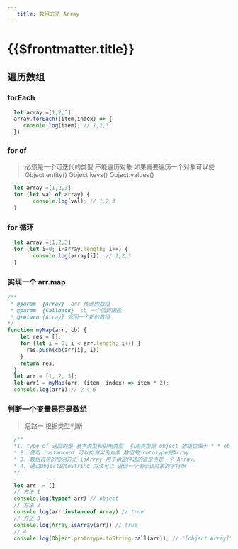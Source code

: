 ```yaml
---
   title: 数组方法 Array
---
```

# {{$frontmatter.title}}
## 遍历数组
### forEach
```js
  let array =[1,2,3]
  array.forEach((item,index) => {
     console.log(item); // 1,2,3
  })

```
### for of
> 必须是一个可迭代的类型 不能遍历对象 如果需要遍历一个对象可以使Object.entity() Object.keys() Object.values() 
```js
  let array =[1,2,3]
  for (let val of array) {
        console.log(val); // 1,2,3
  }
```
### for 循环
```js
  let array =[1,2,3]
  for (let i=0; i<array.length; i++) {
        console.log(array[i]); // 1,2,3
  }
```
### 实现一个 arr.map 
```js
/**
 * @param  {Array}  arr 传递的数组
 * @param  {Callback}  cb 一个回调函数
 * @return {Array} 返回一个新的数组
*/
function myMap(arr, cb) {
    let res = [];
    for (let i = 0; i < arr.length; i++) {
      res.push(cb(arr[i], i));
    }
    return res;
  }
  let arr = [1, 2, 3];
  let arr1 = myMap(arr, (item, index) => item * 2);
  console.log(arr1);// 2 4 6
```
### 判断一个变量是否是数组
>思路一 根据类型判断
``` js
  /**
  *1. type of 返回的是 基本类型和引用类型  引用类型是 object 数组也属于 * * object 也无法判断是否为一个数组。
  * 2. 使用 instanceof 可以检测实例对象 数组的prototype是Array
  * 3. 数组自带的检测方法 isArray 用于确定传递的值是否是一个 Array。
  * 4. 通过Object的toString 方法可以 返回一个表示该对象的字符串
  */

  let arr  = []
  // 方法 1
  console.log(typeof arr) // object
  // 方法 2
  console.log(arr instanceof Array) // true
  // 方法 3
  console.log(Array.isArray(arr)) // true
  // 4
  console.log(Object.prototype.toString.call(arr)); // "[object Array]"

```